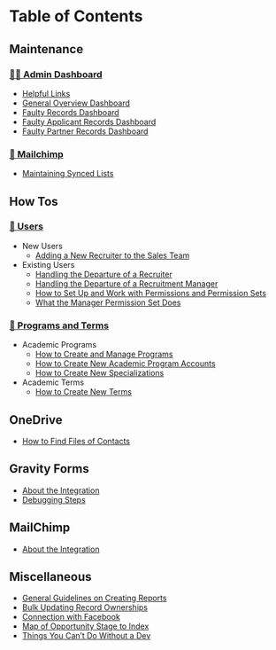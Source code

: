 # Table of Contents

## Maintenance

### [👩‍🏭 Admin Dashboard](maintenance/admin-dashboard/)

* [Helpful Links](maintenance/admin-dashboard/helpful-links-component.md)
* [General Overview Dashboard](maintenance/admin-dashboard/general-overview.md)
* [Faulty Records Dashboard](maintenance/admin-dashboard/faulty-records.md)
* [Faulty Applicant Records Dashboard](maintenance/admin-dashboard/faulty-applicant-records.md)
* [Faulty Partner Records Dashboard](maintenance/admin-dashboard/faulty-partner-records.md)

### [🐒 Mailchimp](mailchimp/)

* [Maintaining Synced Lists](https://app.gitbook.com/s/X9wDLmtb04bI08Wb87zk/mailchimp-use/maintenance-work/maintaining-synced-lists)

## How Tos

### [👥 Users](users/)

* New Users
  * [Adding a New Recruiter to the Sales Team](users/adding-a-new-recruiter-to-the-sales-team.md)
* Existing Users
  * [Handling the Departure of a Recruiter](users/handling-the-departure-of-a-recruiter.md)
  * [Handling the Departure of a Recruitment Manager](users/Handling-the-Departure-of-a-Recruitment-Manager.md)
  * [How to Set Up and Work with Permissions and Permission Sets](users/How-to-Set-Up-and-Work-with-Permissions-and-Permission-Sets.md)
  * [What the Manager Permission Set Does](users/What-the-Manager-Permission-Set-Does.md)

### [🧬 Programs and Terms](programs-and-terms/)

* Academic Programs
  * [How to Create and Manage Programs](programs-and-terms/how-to-create-and-manage-programs.md)
  * [How to Create New Academic Program Accounts](programs-and-terms/How-to-Create-New-Academic-Program-Accounts.md)
  * [How to Create New Specializations](programs-and-terms/How-to-Create-New-Specializations.md)
* Academic Terms
  * [How to Create New Terms](programs-and-terms/How-to-Create-New-Terms.md)

## OneDrive

* [How to Find Files of Contacts](onedrive/how-to-find-files-of-contacts.md)

## Gravity Forms

* [About the Integration](gravity-forms/about-the-integration.md)
* [Debugging Steps](gravity-forms/debugging-steps.md)

## MailChimp

* [About the Integration](mailchimp/about-the-integration.md)

## Miscellaneous

* [General Guidelines on Creating Reports](misc/creating-reports-guidelines.md)
* [Bulk Updating Record Ownerships](misc/Bulk-Updating-Record-Ownerships.md)
* [Connection with Facebook](misc/Connection-with-Facebook.md)
* [Map of Opportunity Stage to Index](misc/programs-and-terms/Map-of-Opportunity-Stage-to-Index.md)
* [Things You Can’t Do Without a Dev](misc/dev-only-things.md)
